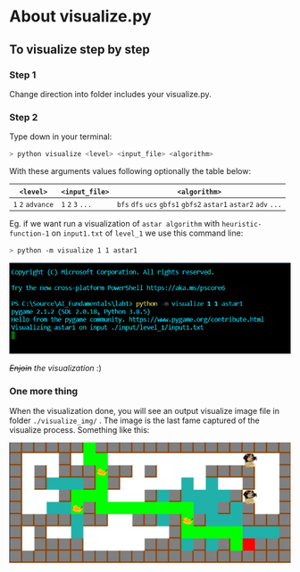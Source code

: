 # About visualize.py

## To visualize step by step

### Step 1

Change direction into folder includes your visualize.py.

### Step 2

Type down in your terminal:

```sh
> python visualize <level> <input_file> <algorithm>
```

With these arguments values following optionally the table below:

| `<level>`         | `<input_file>`    | `<algorithm>`                                                   |
| ----------------- | ----------------- | --------------------------------------------------------------- |
| `1` `2` `advance` | `1` `2` `3` `...` | `bfs` `dfs` `ucs` `gbfs1` `gbfs2` `astar1` `astar2` `adv` `...` |

Eg. if we want run a visualization of `astar algorithm` with `heuristic-function-1` on `input1.txt` of `level_1` we use this command line:

```sh
> python -m visualize 1 1 astar1
```

![picture 1](images/bd841e49e73800c89bc2a0925f0a4837363ef160438381cea49eab8046716f9a.png)

_~~Enjoin~~ the visualization_ :)

### One more thing

When the visualization done, you will see an output visualize image file in folder `./visualize_img/` . The image is the last fame captured of the visualize process. Something like this:

![picture 5](images/5b75e99bf9aa5e5fb18666e4c06b634b0ee8c4e806ce7c4d9b2af0da10ab2c55.png)
